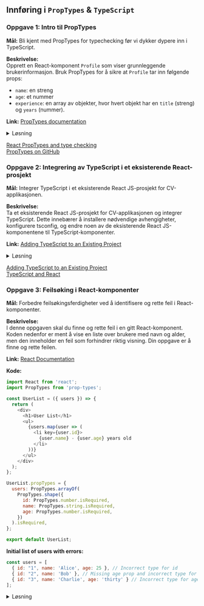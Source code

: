 ## Innføring i `PropTypes` & `TypeScript`

### **Oppgave 1: Intro til PropTypes**

**Mål:** Bli kjent med PropTypes for typechecking før vi dykker dypere inn i TypeScript.

**Beskrivelse:**  
Opprett en React-komponent `Profile` som viser grunnleggende brukerinformasjon. Bruk PropTypes for å sikre at `Profile` tar inn følgende props:
- `name`: en streng
- `age`: et nummer
- `experience`: en array av objekter, hvor hvert objekt har en `title` (streng) og `years` (nummer).

**Link:** [PropTypes documentation](https://reactjs.org/docs/typechecking-with-proptypes.html)

<details><summary>Løsning</summary>

1. **Opprett en ny React-komponent kalt `Profile`:**  
  Begynn med å opprette en ny fil kalt `Profile.jsx` i prosjektets komponentmappe. Dette er hvor vi skal skrive vår React-komponent.

2. **Skriv komponenten:**  
  Innenfor `Profile.jsx`, importer React og PropTypes. Dette er nødvendig for å kunne bruke React og PropTypes i vår komponent.

  ```javascript
  import React from 'react';
  import PropTypes from 'prop-types';
  ```

  Deretter, opprett `Profile`-komponenten. En komponent i React er en funksjon som returnerer JSX, som er en syntaksutvidelse for JavaScript som ligner på HTML.

  ```javascript
  const Profile = ({ name, age, experience }) => {
    return (
     <div>
      <h2>{name}</h2>
      <p>Age: {age}</p>
      <ul>
        {experience.map((exp, index) => (
         <li key={index}>
          {exp.title} - {exp.years} years
         </li>
        ))}
      </ul>
     </div>
    );
  };
  ```

  I denne komponenten tar vi inn `name`, `age`, og `experience` som props og viser dem i en enkel HTML-struktur. `experience` er en array, så vi bruker `map`-funksjonen for å iterere over hvert element og vise det i en liste.

3. **Legg til PropTypes:**  
  Under komponenten, definer PropTypes for `Profile`. PropTypes er et bibliotek som lar oss spesifisere hvilke typer props en komponent skal motta. Dette hjelper med å fange feil tidlig i utviklingsprosessen.

  ```javascript
  Profile.propTypes = {
    name: PropTypes.string.isRequired,
    age: PropTypes.number.isRequired,
    experience: PropTypes.arrayOf(
     PropTypes.shape({
      title: PropTypes.string.isRequired,
      years: PropTypes.number.isRequired,
     })
    ).isRequired,
  };
  ```

  **Her spesifiserer vi at `name` skal være en streng, `age` skal være et nummer, og `experience` skal være en array av objekter. Hvert objekt i `experience`-arrayen skal ha en `title` som er en streng og `years` som er et nummer. `isRequired` betyr at disse propsene er obligatoriske.**

  Deretter, eksporter `Profile`-komponenten. Dette gjør at vi kan importere og bruke `Profile`-komponenten i andre deler av vår applikasjon.

  ```javascript
  export default Profile;
  ```

4. **Demonstrer bruk av PropTypes i praksis:**  
  For å demonstrere hvordan PropTypes fungerer, kan vi opprette en annen komponent som bruker `Profile` og med vilje utelate en av de nødvendige propsene. Dette vil utløse en advarsel i konsollen.

  ```javascript
  import React from 'react';
  import Profile from './Profile';

  const App = () => {
    const user = {
     name: 'John Doe',
     // age is missing to demonstrate PropTypes warning
     experience: [
      { title: 'Developer', years: 5 },
      { title: 'Designer', years: 3 },
     ],
    };

    return (
     <div>
      <h1>User Profile</h1>
      <Profile name={user.name} experience={user.experience} />
     </div>
    );
  };

  export default App;
  ```

  Når `App`-komponenten rendres, vil det mangle `age`-prop for `Profile`. Åpne konsollen i Chrome (høyreklikk på siden, velg "Inspect", og gå til "Console"-fanen) for å se advarselen generert av PropTypes.

  ```plaintext
  Warning: Failed prop type: The prop `age` is marked as required in `Profile`, but its value is `undefined`.
  ```

  Denne advarselen hjelper utviklere med å identifisere og rette feil tidlig i utviklingsprosessen.

**Forklaring:**

PropTypes gir typekontroll for props som sendes til en React-komponent. Dette bidrar til å fange feil tidligere i utviklingsprosessen. I denne oppgaven, ved å bruke PropTypes, sikrer vi at `Profile`-komponenten mottar riktige typer for `name`, `age` og `experience`. Dette bidrar til å forbedre robustheten og forutsigbarheten av komponenten.

**For `experience`, har vi brukt `arrayOf` kombinert med `shape` for å spesifisere at det er en array av objekter, hvor hvert objekt har bestemte nøkler med bestemte typer.**

</details>

[React PropTypes and type checking](https://reactjs.org/docs/typechecking-with-proptypes.html)  
[PropTypes on GitHub](https://github.com/facebook/prop-types)

### **Oppgave 2: Integrering av TypeScript i et eksisterende React-prosjekt**

**Mål:** Integrer TypeScript i et eksisterende React JS-prosjekt for CV-applikasjonen.

**Beskrivelse:**  
Ta et eksisterende React JS-prosjekt for CV-applikasjonen og integrer TypeScript. Dette innebærer å installere nødvendige avhengigheter, konfigurere tsconfig, og endre noen av de eksisterende React JS-komponentene til TypeScript-komponenter.

**Link:** [Adding TypeScript to an Existing Project](https://www.typescriptlang.org/docs/handbook/migrating-from-javascript.html)

<details><summary>Løsning</summary>

1. **Installer TypeScript og nødvendige avhengigheter:**  
   I terminalen, kjør følgende kommandoer. Dette vil installere TypeScript og typer for Node, React, React DOM, og Jest.

   ```
   npm install --save typescript @types/node @types/react @types/react-dom @types/jest
   ```

2. **Initialiser en TypeScript konfigurasjonsfil:**  
   Kjør følgende kommando. Dette vil opprette en `tsconfig.json` fil i rotkatalogen av prosjektet, som brukes til å konfigurere TypeScript-kompilatoren.

   ```
   npx tsc --init
   ```

3. **Konfigurer tsconfig for React:**  
   Åpne `tsconfig.json` og gjør følgende endringer. Dette konfigurerer TypeScript til å fungere med React og spesifiserer hvilke filer som skal inkluderes og ekskluderes.

   ```json
   {
     "compilerOptions": {
       "target": "es5",
       "lib": ["dom", "dom.iterable", "esnext"],
       "allowJs": true,
       "skipLibCheck": true,
       "esModuleInterop": true,
       "allowSyntheticDefaultImports": true,
       "strict": true,
       "forceConsistentCasingInFileNames": true,
       "noFallthroughCasesInSwitch": true,
       "module": "esnext",
       "moduleResolution": "node",
       "resolveJsonModule": true,
       "isolatedModules": true,
       "noEmit": true,
       "jsx": "react-jsx"
     },
     "include": ["src/**/*.ts", "src/**/*.tsx"],
     "exclude": ["node_modules"]
   }
   ```

4. **Endre filendelser fra `.js` til `.tsx` for React-komponenter:**  
   Dette signaliserer til TypeScript kompileren at filene inneholder JSX. JSX er en syntaksutvidelse for JavaScript som ligner på HTML og brukes i React.

5. **Migrer en React-komponent til TypeScript:**  
   Som et eksempel, la oss ta `Profile`-komponenten fra Oppgave 1. Endre filendelsen til `.tsx` og deretter importer `React` som:

   ```typescript
   import React, { FC } from 'react';
   ```

   Deretter, definer prop-typer for `Profile`. I TypeScript bruker vi grensesnitt (interfaces) for å definere typer for props.

   ```typescript
   interface ProfileProps {
     name: string;
     age: number;
     experience: {
       title: string;
       years: number;
     }[];
   }

   const Profile: FC<ProfileProps> = ({ name, age, experience }) => {
     return (
       <div>
         <h2>{name}</h2>
         <p>Age: {age}</p>
         <ul>
           {experience.map((exp, index) => (
             <li key={index}>
               {exp.title} - {exp.years} years
             </li>
           ))}
         </ul>
       </div>
     );
   };

   export default Profile;
   ```

**Forklaring:**

Å legge til TypeScript i et eksisterende React JS-prosjekt gir sterkere type sikkerhet og kan forbedre kodekvaliteten. Den første delen av denne oppgaven fokuserer på oppsett og installasjon av nødvendige avhengigheter. `tsconfig.json` konfigurerer hvordan TypeScript kompileren skal fungere. 

De siste trinnene demonstrerer en enkel migrasjon av en React-komponent til TypeScript ved å bruke grensesnitt for props og `FC` (Functional Component) fra `React`.

</details>

[Adding TypeScript to an Existing Project](https://www.typescriptlang.org/docs/handbook/migrating-from-javascript.html)  
[TypeScript and React](https://fettblog.eu/typescript-react/)

### **Oppgave 3: Feilsøking i React-komponenter**

**Mål:** Forbedre feilsøkingsferdigheter ved å identifisere og rette feil i React-komponenter.

**Beskrivelse:**  
I denne oppgaven skal du finne og rette feil i en gitt React-komponent. Koden nedenfor er ment å vise en liste over brukere med navn og alder, men den inneholder en feil som forhindrer riktig visning. Din oppgave er å finne og rette feilen.

**Link:** [React Documentation](https://reactjs.org/docs/getting-started.html)

**Kode:**

```javascript
import React from 'react';
import PropTypes from 'prop-types';

const UserList = ({ users }) => {
  return (
    <div>
      <h1>User List</h1>
      <ul>
        {users.map(user => (
          <li key={user.id}>
            {user.name} - {user.age} years old
          </li>
        ))}
      </ul>
    </div>
  );
};

UserList.propTypes = {
  users: PropTypes.arrayOf(
    PropTypes.shape({
      id: PropTypes.number.isRequired,
      name: PropTypes.string.isRequired,
      age: PropTypes.number.isRequired,
    })
  ).isRequired,
};

export default UserList;
```

**Initial list of users with errors:**

```javascript
const users = [
  { id: "1", name: 'Alice', age: 25 }, // Incorrect type for id
  { id: "2", name: 'Bob' }, // Missing age prop and incorrect type for id
  { id: "3", name: 'Charlie', age: 'thirty' } // Incorrect type for age and id
];
```

<details><summary>Løsning</summary>

Feilene i koden er:
1. `id`-propen er definert som et nummer, men sendes inn som en streng.
2. Brukeren Bob mangler `age`-prop.
3. Brukeren Charlie har `age`-prop med feil type (streng i stedet for nummer).

For å rette feilene, må vi oppdatere `users`-arrayen slik at alle brukere har riktige props og typer.

```javascript
const users = [
  { id: 1, name: 'Alice', age: 25 }, // Corrected type for id
  { id: 2, name: 'Bob', age: 30 }, // Added missing age prop and corrected type for id
  { id: 3, name: 'Charlie', age: 30 } // Corrected type for age and id
];
```

Ved å rette typen for `id`, legge til den manglende `age`-propen for Bob, og rette typen for Charlie, sikrer vi at `UserList`-komponenten mottar riktige props og typer, og typekontrollen vil fungere som forventet.

</details>



